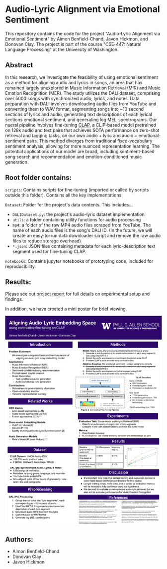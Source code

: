 # Audio-Lyric Alignment via Emotional Sentiment
This repository contains the code for the project "Audio-Lyric Alignment via Emotional Sentiment" by Aimon Benfield-Chand, Javon Hickmon, and Donovan Clay. The project is part of the course "CSE-447: Natural Language Processing" at the University of Washington.

## Abstract
In this research, we investigate the feasibility of using emotional sentiment as a method for aligning audio and lyrics in songs, an area that has remained largely unexplored in Music Information Retrieval (MIR) and Music Emotion Recognition (MER). The study utilizes the DALI dataset, comprising over 5000 songs with synchronized audio, lyrics, and notes. Data preparation with DALI involves downloading audio files from YouTube and converting them to WAV format, segmenting songs into ~10 second sections of lyrics and audio, generating text descriptions of each lyrical sections emotional sentiment, and generating log MEL-spectrograms. Our nueral pipeline involves fine-tuning [CLAP](https://ieeexplore.ieee.org/abstract/document/10095889), a CLIP-based model pretrained on 128k audio and text pairs that achieves SOTA performance on zero-shot retrieval and tagging tasks, on our own audio + lyric and audio + emotional-sentiment pairs. This method diverges from traditional fixed-vocabulary sentiment analysis, allowing for more nuanced representation learning. The potential applications of our model are broad, including sentiment-based song search and recommendation and emotion-conditioned music generation.

## Root folder contains:
`scripts`: Contains scripts for fine-tuning  (imported or called by scripts outside this folder). Contains all the key implementations

`Dataset`: Folder for the project's data contents. This includes...
- `DALIDataset.py`: the project's audio-lyric dataset implementation
- `utils`: a folder containing utility functions for audio processing
- `mp4`: a folder of the raw MP4 audio files scraped from YouTube. The name of each audio files is the song's DALI ID. (In the future, we will create an easy-to-run data downloader script and remove the raw audio files to reduce storage overhead)
- `*.json`: JSON files containing metadata for each lyric-description text segment used for fine-tuning CLAP.

`notebooks`: Contains jupyter notebooks of prototyping code, included for reproducibility.

## Results:
Please see out [project report](./report.pdf) for full details on experimental setup and findings.

In addition, we have created a mini poster for brief viewing.

[![Poster Preview](./poster.png)](./poster.pdf)

## Authors:
- Aimon Benfield-Chand
- Donovan Clay
- Javon Hickmon
